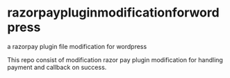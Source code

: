 # razorpaypluginmodificationforwordpress
a razorpay plugin file modification for wordpress


This repo consist of modification razor pay plugin modification for handling payment and callback on success.
